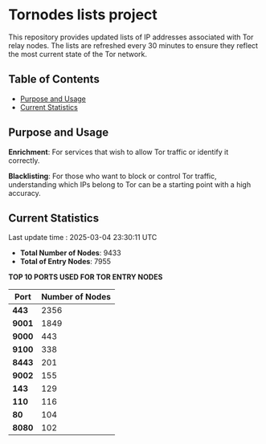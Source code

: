# Tornodes lists project

This repository provides updated lists of IP addresses associated with Tor relay nodes. The lists are refreshed every 30 minutes to ensure they reflect the most current state of the Tor network.

## Table of Contents

- [Purpose and Usage](#purpose-and-usage)
- [Current Statistics](#current-statistics)


## Purpose and Usage

**Enrichment**: For services that wish to allow Tor traffic or identify it correctly.

**Blacklisting**: For those who want to block or control Tor traffic, understanding which IPs belong to Tor can be a starting point with a high accuracy.

## Current Statistics

Last update time : 2025-03-04 23:30:11 UTC

- **Total Number of Nodes**: 9433
- **Total of Entry Nodes**: 7955

**TOP 10 PORTS USED FOR TOR ENTRY NODES**

| **Port** | **Number of Nodes** |
|------|-----------------|
| **443**   | 2356  |
| **9001**   | 1849  |
| **9000**   | 443  |
| **9100**   | 338  |
| **8443**   | 201  |
| **9002**   | 155  |
| **143**   | 129  |
| **110**   | 116  |
| **80**   | 104  |
| **8080**   | 102  |

